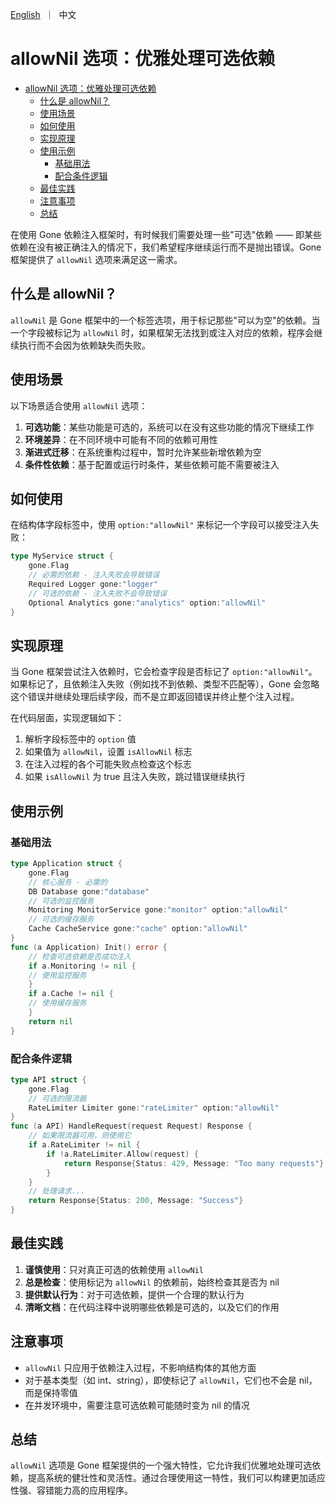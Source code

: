 <p>
    <a href="allow_nil.md">English</a>&nbsp ｜&nbsp 中文
</p>

# allowNil 选项：优雅处理可选依赖


- [allowNil 选项：优雅处理可选依赖](#allownil-选项优雅处理可选依赖)
  - [什么是 allowNil？](#什么是-allownil)
  - [使用场景](#使用场景)
  - [如何使用](#如何使用)
  - [实现原理](#实现原理)
  - [使用示例](#使用示例)
    - [基础用法](#基础用法)
    - [配合条件逻辑](#配合条件逻辑)
  - [最佳实践](#最佳实践)
  - [注意事项](#注意事项)
  - [总结](#总结)


在使用 Gone 依赖注入框架时，有时候我们需要处理一些"可选"依赖 —— 即某些依赖在没有被正确注入的情况下，我们希望程序继续运行而不是抛出错误。Gone 框架提供了 `allowNil` 选项来满足这一需求。

## 什么是 allowNil？

`allowNil` 是 Gone 框架中的一个标签选项，用于标记那些"可以为空"的依赖。当一个字段被标记为 `allowNil` 时，如果框架无法找到或注入对应的依赖，程序会继续执行而不会因为依赖缺失而失败。

## 使用场景

以下场景适合使用 `allowNil` 选项：

1. **可选功能**：某些功能是可选的，系统可以在没有这些功能的情况下继续工作
2. **环境差异**：在不同环境中可能有不同的依赖可用性
3. **渐进式迁移**：在系统重构过程中，暂时允许某些新增依赖为空
4. **条件性依赖**：基于配置或运行时条件，某些依赖可能不需要被注入

## 如何使用

在结构体字段标签中，使用 `option:"allowNil"` 来标记一个字段可以接受注入失败：
```go
type MyService struct {
    gone.Flag
    // 必需的依赖 - 注入失败会导致错误
    Required Logger gone:"logger"
    // 可选的依赖 - 注入失败不会导致错误
    Optional Analytics gone:"analytics" option:"allowNil"
}
```


## 实现原理

当 Gone 框架尝试注入依赖时，它会检查字段是否标记了 `option:"allowNil"`。如果标记了，且依赖注入失败（例如找不到依赖、类型不匹配等），Gone 会忽略这个错误并继续处理后续字段，而不是立即返回错误并终止整个注入过程。

在代码层面，实现逻辑如下：

1. 解析字段标签中的 `option` 值
2. 如果值为 `allowNil`，设置 `isAllowNil` 标志
3. 在注入过程的各个可能失败点检查这个标志
4. 如果 `isAllowNil` 为 true 且注入失败，跳过错误继续执行

## 使用示例

### 基础用法
```go
type Application struct {
    gone.Flag
    // 核心服务 - 必需的
    DB Database gone:"database"
    // 可选的监控服务
    Monitoring MonitorService gone:"monitor" option:"allowNil"
    // 可选的缓存服务
    Cache CacheService gone:"cache" option:"allowNil"
}
func (a Application) Init() error {
    // 检查可选依赖是否成功注入
    if a.Monitoring != nil {
    // 使用监控服务
    }
    if a.Cache != nil {
    // 使用缓存服务
    }
    return nil
}
```


### 配合条件逻辑
```go
type API struct {
    gone.Flag
    // 可选的限流器
    RateLimiter Limiter gone:"rateLimiter" option:"allowNil"
}
func (a API) HandleRequest(request Request) Response {
    // 如果限流器可用，则使用它
    if a.RateLimiter != nil {
        if !a.RateLimiter.Allow(request) {
            return Response{Status: 429, Message: "Too many requests"}
        }
    }
    // 处理请求...
    return Response{Status: 200, Message: "Success"}
}
```


## 最佳实践

1. **谨慎使用**：只对真正可选的依赖使用 `allowNil`
2. **总是检查**：使用标记为 `allowNil` 的依赖前，始终检查其是否为 nil
3. **提供默认行为**：对于可选依赖，提供一个合理的默认行为
4. **清晰文档**：在代码注释中说明哪些依赖是可选的，以及它们的作用

## 注意事项

- `allowNil` 只应用于依赖注入过程，不影响结构体的其他方面
- 对于基本类型（如 int、string），即使标记了 `allowNil`，它们也不会是 nil，而是保持零值
- 在并发环境中，需要注意可选依赖可能随时变为 nil 的情况

## 总结

`allowNil` 选项是 Gone 框架提供的一个强大特性，它允许我们优雅地处理可选依赖，提高系统的健壮性和灵活性。通过合理使用这一特性，我们可以构建更加适应性强、容错能力高的应用程序。